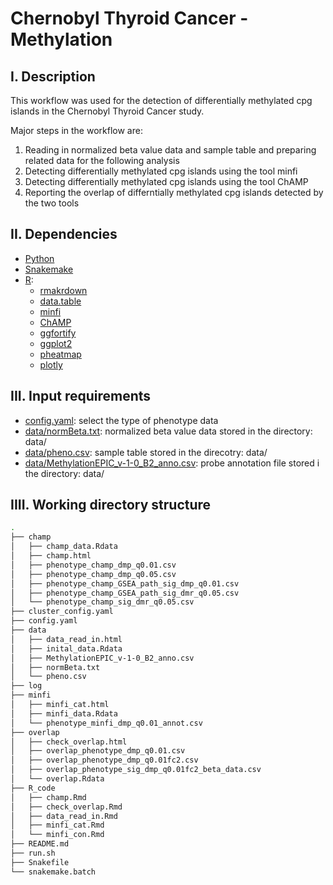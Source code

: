 # Chernobyl Thyroid Cancer - Methylation
## I. Description
This workflow was used for the detection of differentially methylated cpg islands in the Chernobyl Thyroid Cancer study.

Major steps in the workflow are:
1) Reading in normalized beta value data and sample table and preparing related data for the following analysis
2) Detecting differentially methylated cpg islands using the tool minfi
3) Detecting differentially methylated cpg islands using the tool ChAMP
4) Reporting the overlap of differntially methylated cpg islands detected by the two tools

## II. Dependencies
* [Python](https://www.python.org)
* [Snakemake](https://snakemake.readthedocs.io/en/stable/)
* [R](https://www.r-project.org):
  * [rmakrdown](https://cran.r-project.org/web/packages/rmarkdown/index.html)
  * [data.table](https://cran.r-project.org/web/packages/data.table/index.html)
  * [minfi](https://bioconductor.org/packages/release/bioc/html/minfi.html)
  * [ChAMP](https://bioconductor.org/packages/release/bioc/html/ChAMP.html)
  * [ggfortify](https://cran.r-project.org/web/packages/ggfortify/index.html)
  * [ggplot2](https://cran.r-project.org/web/packages/ggplot2/index.html)
  * [pheatmap](https://cran.r-project.org/web/packages/pheatmap/index.html)
  * [plotly](https://cran.r-project.org/web/packages/plotly/index.html)
## III. Input requirements
* [config.yaml](https://github.com/NCI-CGR/ChernobylThyroidCancer-Methylation/blob/main/config.yaml): select the type of phenotype data
* [data/normBeta.txt](https://github.com/NCI-CGR/ChernobylThyroidCancer-Methylation/tree/main/data): normalized beta value data stored in the directory: data/
* [data/pheno.csv](https://github.com/NCI-CGR/ChernobylThyroidCancer-Methylation/tree/main/data): sample table stored in the direcotry: data/ 
* [data/MethylationEPIC_v-1-0_B2_anno.csv](https://github.com/NCI-CGR/ChernobylThyroidCancer-Methylation/tree/main/data): probe annotation file stored i the directory: data/

## IIII. Working directory structure
```bash
.
├── champ                                               
│   ├── champ_data.Rdata
│   ├── champ.html
│   ├── phenotype_champ_dmp_q0.01.csv
│   ├── phenotype_champ_dmp_q0.05.csv
│   ├── phenotype_champ_GSEA_path_sig_dmp_q0.01.csv
│   ├── phenotype_champ_GSEA_path_sig_dmr_q0.05.csv
│   └── phenotype_champ_sig_dmr_q0.05.csv
├── cluster_config.yaml
├── config.yaml 
├── data 
│   ├── data_read_in.html
│   ├── inital_data.Rdata
│   ├── MethylationEPIC_v-1-0_B2_anno.csv 
│   ├── normBeta.txt 
│   └── pheno.csv 
├── log 
├── minfi 
│   ├── minfi_cat.html
│   ├── minfi_data.Rdata
│   └── phenotype_minfi_dmp_q0.01_annot.csv
├── overlap 
│   ├── check_overlap.html
│   ├── overlap_phenotype_dmp_q0.01.csv
│   ├── overlap_phenotype_dmp_q0.01fc2.csv
│   ├── overlap_phenotype_sig_dmp_q0.01fc2_beta_data.csv
│   └── overlap.Rdata
├── R_code 
│   ├── champ.Rmd
│   ├── check_overlap.Rmd
│   ├── data_read_in.Rmd
│   ├── minfi_cat.Rmd
│   └── minfi_con.Rmd
├── README.md
├── run.sh 
├── Snakefile
└── snakemake.batch
```
